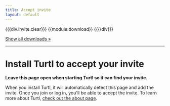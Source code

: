 ```yaml
---
title: Accept invite
layout: default
---
```


{{{div.invite.clear}}}
{{module:download}}
{{{/div}}}


<a class="all" href="/download">Show all downloads &raquo;</a>

******

# Install Turtl to accept your invite

<strong>Leave this page open when starting Turtl so it can find your invite.</strong>

When you install Turtl, it will automatically detect this page and add the
invite. Once you join or log in, you'll be able to accept the invite. To learn
more about Turtl, [check out the about page](/about).

<script>invite_comm();</script>

